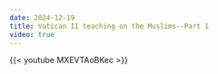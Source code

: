 ```yaml
---
date: 2024-12-19
title: Vatican II teaching on the Muslims--Part 1
video: true
---
```



{{< youtube MXEVTAoBKec >}}
